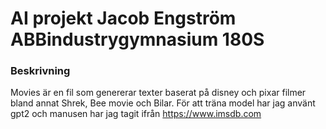 # AI projekt Jacob Engström ABBindustrygymnasium 180S
### Beskrivning
Movies är en fil som genererar texter baserat på disney och pixar filmer bland annat Shrek, Bee movie och Bilar. För att träna model har jag använt gpt2 och manusen har jag tagit ifrån https://www.imsdb.com  